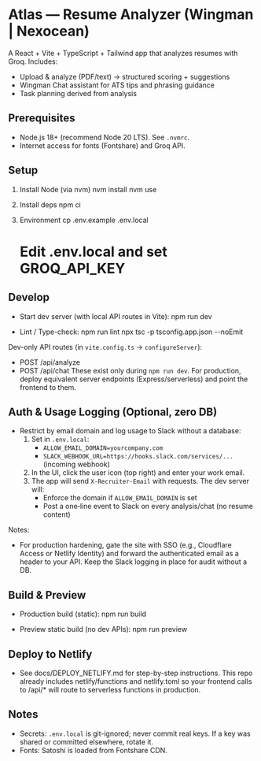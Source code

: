 # Atlas — Resume Analyzer (Wingman | Nexocean)

A React + Vite + TypeScript + Tailwind app that analyzes resumes with Groq. Includes:
- Upload & analyze (PDF/text) → structured scoring + suggestions
- Wingman Chat assistant for ATS tips and phrasing guidance
- Task planning derived from analysis

## Prerequisites
- Node.js 18+ (recommend Node 20 LTS). See `.nvmrc`.
- Internet access for fonts (Fontshare) and Groq API.

## Setup
1) Install Node (via nvm)
   nvm install
   nvm use

2) Install deps
   npm ci

3) Environment
   cp .env.example .env.local
   # Edit .env.local and set GROQ_API_KEY

## Develop
- Start dev server (with local API routes in Vite):
  npm run dev

- Lint / Type-check:
  npm run lint
  npx tsc -p tsconfig.app.json --noEmit

Dev-only API routes (in `vite.config.ts` → `configureServer`):
- POST /api/analyze
- POST /api/chat
These exist only during `npm run dev`. For production, deploy equivalent server endpoints (Express/serverless) and point the frontend to them.

## Auth & Usage Logging (Optional, zero DB)
- Restrict by email domain and log usage to Slack without a database:
  1) Set in `.env.local`:
     - `ALLOW_EMAIL_DOMAIN=yourcompany.com`
     - `SLACK_WEBHOOK_URL=https://hooks.slack.com/services/...` (incoming webhook)
  2) In the UI, click the user icon (top right) and enter your work email.
  3) The app will send `X-Recruiter-Email` with requests. The dev server will:
     - Enforce the domain if `ALLOW_EMAIL_DOMAIN` is set
     - Post a one‑line event to Slack on every analysis/chat (no resume content)

Notes:
- For production hardening, gate the site with SSO (e.g., Cloudflare Access or Netlify Identity) and forward the authenticated email as a header to your API. Keep the Slack logging in place for audit without a DB.

## Build & Preview
- Production build (static):
  npm run build

- Preview static build (no dev APIs):
  npm run preview

## Deploy to Netlify
- See docs/DEPLOY_NETLIFY.md for step-by-step instructions. This repo already includes netlify/functions and netlify.toml so your frontend calls to /api/* will route to serverless functions in production.

## Notes
- Secrets: `.env.local` is git-ignored; never commit real keys. If a key was shared or committed elsewhere, rotate it.
- Fonts: Satoshi is loaded from Fontshare CDN.
